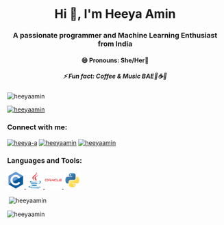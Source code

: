 <h1 align="center">Hi 👋, I'm Heeya Amin</h1>
<h3 align="center">A passionate programmer and Machine Learning Enthusiast from India</h3>
<h4 align="center">😄 Pronouns: She/Her👩</h4>
<h5 align="center">⚡ Fun fact: Coffee & Music BAE💞☕🎶</h5>

<p align="left"> <img src="https://komarev.com/ghpvc/?username=heeyaamin&label=Profile%20views&color=0e75b6&style=flat" alt="heeyaamin" /> </p>

<p align="left"> <a href="https://github.com/ryo-ma/github-profile-trophy"><img src="https://github-profile-trophy.vercel.app/?username=heeyaamin" alt="heeyaamin" /></a> </p>

<h3 align="left">Connect with me:</h3>
<p align="left">
<a href="https://www.linkedin.com/in/heeya-a-56bb98204" target="blank"><img align="center" src="https://raw.githubusercontent.com/rahuldkjain/github-profile-readme-generator/master/src/images/icons/Social/linked-in-alt.svg" alt="heeya-a" height="30" width="40" /></a>
<a href="https://www.codechef.com/users/heeyaamin" target="blank"><img align="center" src="https://cdn.jsdelivr.net/npm/simple-icons@3.1.0/icons/codechef.svg" alt="heeyaamin" height="30" width="40" /></a>
<a href="https://www.hackerrank.com/heeyaamin" target="blank"><img align="center" src="https://raw.githubusercontent.com/rahuldkjain/github-profile-readme-generator/master/src/images/icons/Social/hackerrank.svg" alt="heeyaamin" height="30" width="40" /></a>
</p>

<h3 align="left">Languages and Tools:</h3>
<p align="left"> <a href="https://www.cprogramming.com/" target="_blank" rel="noreferrer"> <img src="https://raw.githubusercontent.com/devicons/devicon/master/icons/c/c-original.svg" alt="c" width="40" height="40"/> </a> <a href="https://www.java.com" target="_blank" rel="noreferrer"> <img src="https://raw.githubusercontent.com/devicons/devicon/master/icons/java/java-original.svg" alt="java" width="40" height="40"/> </a> <a href="https://www.oracle.com/" target="_blank" rel="noreferrer"> <img src="https://raw.githubusercontent.com/devicons/devicon/master/icons/oracle/oracle-original.svg" alt="oracle" width="40" height="40"/> </a> <a href="https://www.python.org" target="_blank" rel="noreferrer"> <img src="https://raw.githubusercontent.com/devicons/devicon/master/icons/python/python-original.svg" alt="python" width="40" height="40"/> </a> </p>

<p>&nbsp;<img align="center" src="https://github-readme-stats.vercel.app/api?username=heeyaamin&show_icons=true&locale=en" alt="heeyaamin" /></p>

<p><img align="center" src="https://github-readme-streak-stats.herokuapp.com/?user=heeyaamin&" alt="heeyaamin" /></p>
